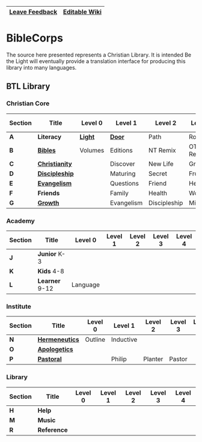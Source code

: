 |[Leave Feedback](https://github.com/BeTheLight/Overview-and-Wiki/issues) | [Editable Wiki](https://github.com/BeTheLight/Overview-and-Wiki/wiki) |
|-|-|
# BibleCorps

The source here presented represents a Christian Library. It is intended Be the Light will eventually provide a translation interface for producing this library into many languages. 

## BTL Library
### Christian Core

|Section| Title            | Level 0 | Level 1 | Level 2 | Level 3 | Level 4 
|-------|------------------|---------|---------|---------|---------|--------
| __A__ | __Literacy__     | __[Light](https://bloomlibrary.org/browse?lang=en&langname=English)__   | __[Door](https://www.literacyevangelism.org/primers)__    | Path    | Road    | __[Bridge](https://bookdash.org/books/?s=&languages%5B%5D=en)__ 
| __B__ | __[Bibles](https://github.com/BibleCorps/Guidelines-and-Documentation-Wiki/blob/master/Bibles.md)__       | Volumes | Editions| NT Remix| OT Remix| 
| __C__ | __[Christianity](https://github.com/Be-the-Light/ENG-C-Christianity-PSFM/tree/master/PDF)__ |         | Discover| New Life| Growing |
| __D__ | __[Discipleship](https://github.com/Be-the-Light/ENG-D-Discipleship-PSFM/tree/master/PDF)__ |         | Maturing| Secret  | Fruit   | 
| __E__ | __[Evangelism](https://github.com/Be-the-Light/ENG-E-Evangelism-PSFM)__   |         | Questions  | Friend  | Help! |
| __F__ | __Friends__      |         | Family     | Health  | Work    |  
| __G__ | __[Growth](https://github.com/Be-the-Light/ENG-G-Growth-PSFM)__       |         | Evangelism | Discipleship | Missions | 

### Academy

|Section| Title            | Level 0 | Level 1 | Level 2 | Level 3 | Level 4 
|-------|------------------|---------|---------|---------|---------|--------
| __J__ | __Junior__ K-3   |         |         |
| __K__ | __Kids__ 4-8     |         |         |
| __L__ | __Learner__ 9-12 | Language|         | 

### Institute

|Section| Title            | Level 0 | Level 1 | Level 2 | Level 3 | Level 4 
|-------|------------------|---------|---------|---------|---------|--------
| __N__ | __[Hermeneutics](https://github.com/Be-the-Light/ENG-N-Hermeneutics-PSFM)__| Outline | Inductive | 
| __O__ | __[Apologetics](https://github.com/Be-the-Light/ENG-O-Apologetics-PSFM)__ |  |  | 
| __P__ | __[Pastoral](https://github.com/Be-the-Light/ENG-P-Pastoral-PSFM)__ |         | Philip | Planter | Pastor 

### Library

|Section| Title            | Level 0 | Level 1 | Level 2 | Level 3 | Level 4 
|-------|------------------|---------|---------|---------|---------|--------
| __H__ | __Help__        |         |         | 
| __M__ | __Music__        |         |         | 
| __R__ | __Reference__    | | | |
